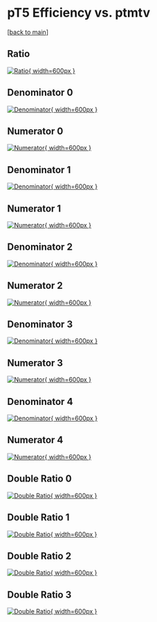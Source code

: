 # pT5 Efficiency vs. ptmtv

[[back to main](./)]



## Ratio

[![Ratio](../mtv/var/pT5_base_321_1_eff_ptmtv.png){ width=600px }](../mtv/var/pT5_base_321_1_eff_ptmtv.pdf)

## Denominator 0

[![Denominator](../mtv/den/pT5_base_321_1_eff_ptmtv_den0.png){ width=600px }](../mtv/den/pT5_base_321_1_eff_ptmtv_den0.pdf)

## Numerator 0

[![Numerator](../mtv/num/pT5_base_321_1_eff_ptmtv_num0.png){ width=600px }](../mtv/num/pT5_base_321_1_eff_ptmtv_num0.pdf)

## Denominator 1

[![Denominator](../mtv/den/pT5_base_321_1_eff_ptmtv_den1.png){ width=600px }](../mtv/den/pT5_base_321_1_eff_ptmtv_den1.pdf)

## Numerator 1

[![Numerator](../mtv/num/pT5_base_321_1_eff_ptmtv_num1.png){ width=600px }](../mtv/num/pT5_base_321_1_eff_ptmtv_num1.pdf)

## Denominator 2

[![Denominator](../mtv/den/pT5_base_321_1_eff_ptmtv_den2.png){ width=600px }](../mtv/den/pT5_base_321_1_eff_ptmtv_den2.pdf)

## Numerator 2

[![Numerator](../mtv/num/pT5_base_321_1_eff_ptmtv_num2.png){ width=600px }](../mtv/num/pT5_base_321_1_eff_ptmtv_num2.pdf)

## Denominator 3

[![Denominator](../mtv/den/pT5_base_321_1_eff_ptmtv_den3.png){ width=600px }](../mtv/den/pT5_base_321_1_eff_ptmtv_den3.pdf)

## Numerator 3

[![Numerator](../mtv/num/pT5_base_321_1_eff_ptmtv_num3.png){ width=600px }](../mtv/num/pT5_base_321_1_eff_ptmtv_num3.pdf)

## Denominator 4

[![Denominator](../mtv/den/pT5_base_321_1_eff_ptmtv_den4.png){ width=600px }](../mtv/den/pT5_base_321_1_eff_ptmtv_den4.pdf)

## Numerator 4

[![Numerator](../mtv/num/pT5_base_321_1_eff_ptmtv_num4.png){ width=600px }](../mtv/num/pT5_base_321_1_eff_ptmtv_num4.pdf)

## Double Ratio 0

[![Double Ratio](../mtv/ratio/pT5_base_321_1_eff_ptmtv_ratio0.png){ width=600px }](../mtv/ratio/pT5_base_321_1_eff_ptmtv_ratio0.pdf)

## Double Ratio 1

[![Double Ratio](../mtv/ratio/pT5_base_321_1_eff_ptmtv_ratio1.png){ width=600px }](../mtv/ratio/pT5_base_321_1_eff_ptmtv_ratio1.pdf)

## Double Ratio 2

[![Double Ratio](../mtv/ratio/pT5_base_321_1_eff_ptmtv_ratio2.png){ width=600px }](../mtv/ratio/pT5_base_321_1_eff_ptmtv_ratio2.pdf)

## Double Ratio 3

[![Double Ratio](../mtv/ratio/pT5_base_321_1_eff_ptmtv_ratio3.png){ width=600px }](../mtv/ratio/pT5_base_321_1_eff_ptmtv_ratio3.pdf)

